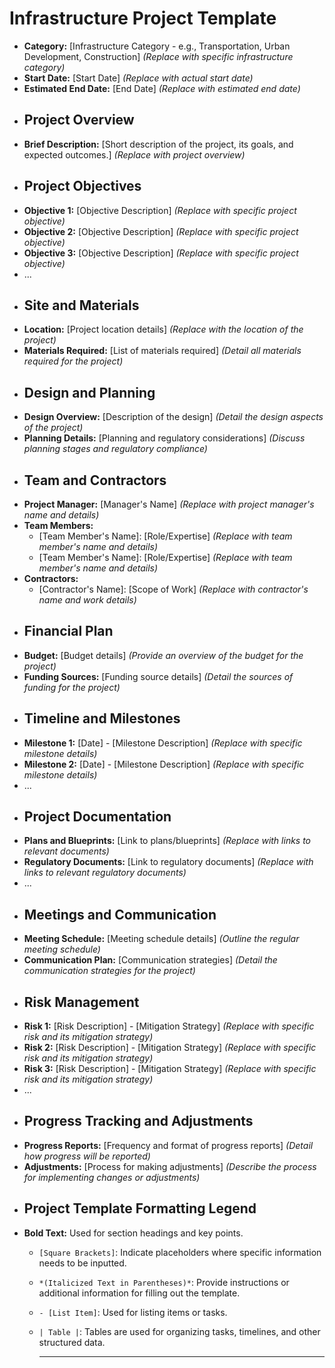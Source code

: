 # Infrastructure Project Template
- **Category:** [Infrastructure Category - e.g., Transportation, Urban Development, Construction] *(Replace with specific infrastructure category)*
- **Start Date:** [Start Date] *(Replace with actual start date)*
- **Estimated End Date:** [End Date] *(Replace with estimated end date)*
- ## Project Overview
- **Brief Description:** [Short description of the project, its goals, and expected outcomes.] *(Replace with project overview)*
- ## Project Objectives
- **Objective 1:** [Objective Description] *(Replace with specific project objective)*
- **Objective 2:** [Objective Description] *(Replace with specific project objective)*
- **Objective 3:** [Objective Description] *(Replace with specific project objective)*
- ...
- ## Site and Materials
- **Location:** [Project location details] *(Replace with the location of the project)*
- **Materials Required:** [List of materials required] *(Detail all materials required for the project)*
- ## Design and Planning
- **Design Overview:** [Description of the design] *(Detail the design aspects of the project)*
- **Planning Details:** [Planning and regulatory considerations] *(Discuss planning stages and regulatory compliance)*
- ## Team and Contractors
- **Project Manager:** [Manager's Name] *(Replace with project manager's name and details)*
- **Team Members:**
	- [Team Member's Name]: [Role/Expertise] *(Replace with team member's name and details)*
	- [Team Member's Name]: [Role/Expertise] *(Replace with team member's name and details)*
- **Contractors:**
	- [Contractor's Name]: [Scope of Work] *(Replace with contractor's name and work details)*
- ## Financial Plan
- **Budget:** [Budget details] *(Provide an overview of the budget for the project)*
- **Funding Sources:** [Funding source details] *(Detail the sources of funding for the project)*
- ## Timeline and Milestones
- **Milestone 1:** [Date] - [Milestone Description] *(Replace with specific milestone details)*
- **Milestone 2:** [Date] - [Milestone Description] *(Replace with specific milestone details)*
- ...
- ## Project Documentation
- **Plans and Blueprints:** [Link to plans/blueprints] *(Replace with links to relevant documents)*
- **Regulatory Documents:** [Link to regulatory documents] *(Replace with links to relevant regulatory documents)*
- ...
- ## Meetings and Communication
- **Meeting Schedule:** [Meeting schedule details] *(Outline the regular meeting schedule)*
- **Communication Plan:** [Communication strategies] *(Detail the communication strategies for the project)*
- ## Risk Management
- **Risk 1:** [Risk Description] - [Mitigation Strategy] *(Replace with specific risk and its mitigation strategy)*
- **Risk 2:** [Risk Description] - [Mitigation Strategy] *(Replace with specific risk and its mitigation strategy)*
- **Risk 3:** [Risk Description] - [Mitigation Strategy] *(Replace with specific risk and its mitigation strategy)*
- ...
- ## Progress Tracking and Adjustments
- **Progress Reports:** [Frequency and format of progress reports] *(Detail how progress will be reported)*
- **Adjustments:** [Process for making adjustments] *(Describe the process for implementing changes or adjustments)*
- ## Project Template Formatting Legend
- **Bold Text:** Used for section headings and key points.
	- `[Square Brackets]`: Indicate placeholders where specific information needs to be inputted.
	- `*(Italicized Text in Parentheses)*`: Provide instructions or additional information for filling out the template.
	- `- [List Item]`: Used for listing items or tasks.
	- `| Table |`: Tables are used for organizing tasks, timelines, and other structured data.
	  
	  ---